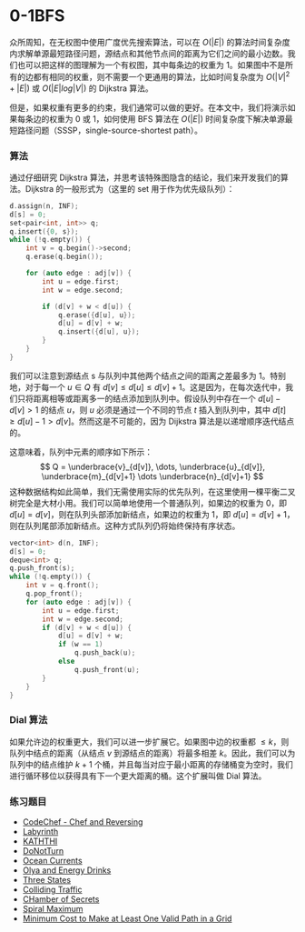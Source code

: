 # 0-1BFS

众所周知，在无权图中使用广度优先搜索算法，可以在 $O(|E|)$ 的算法时间复杂度内求解单源最短路径问题，源结点和其他节点间的距离为它们之间的最小边数。我们也可以把这样的图理解为一个有权图，其中每条边的权重为 $1$。如果图中不是所有的边都有相同的权重，则不需要一个更通用的算法，比如时间复杂度为 $O(|V|^2+|E|)$ 或 $O(|E|log|V|)$ 的 Dijkstra 算法。

但是，如果权重有更多的约束，我们通常可以做的更好。在本文中，我们将演示如果每条边的权重为 $0$ 或 $1$，如何使用 BFS 算法在 $O(|E|)$ 时间复杂度下解决单源最短路径问题（SSSP，single-source-shortest path）。

### 算法

通过仔细研究 Dijkstra 算法，并思考该特殊图隐含的结论，我们来开发我们的算法。Dijkstra 的一般形式为（这里的 set 用于作为优先级队列）：

```cpp
d.assign(n, INF);
d[s] = 0;
set<pair<int, int>> q;
q.insert({0, s});
while (!q.empty()) {
    int v = q.begin()->second;
    q.erase(q.begin());

    for (auto edge : adj[v]) {
        int u = edge.first;
        int w = edge.second;

        if (d[v] + w < d[u]) {
            q.erase({d[u], u});
            d[u] = d[v] + w;
            q.insert({d[u], u});
        }
    }
}
```

我们可以注意到源结点 s 与队列中其他两个结点之间的距离之差最多为 $1$。特别地，对于每一个 $u \in Q$ 有 $d[v] \le d[u] \le d[v] + 1$。这是因为，在每次迭代中，我们只将距离相等或距离多一的结点添加到队列中。假设队列中存在一个 $d[u] - d[v] > 1$ 的结点 $u$，则 $u$ 必须是通过一个不同的节点 $t$ 插入到队列中，其中 $d[t] \ge d[u] - 1 > d[v]$。然而这是不可能的，因为 Dijkstra 算法是以递增顺序迭代结点的。

这意味着，队列中元素的顺序如下所示：
$$
Q = \underbrace{v}_{d[v]}, \dots, \underbrace{u}_{d[v]}, \underbrace{m}_{d[v]+1} \dots \underbrace{n}_{d[v]+1}
$$
这种数据结构如此简单，我们无需使用实际的优先队列，在这里使用一棵平衡二叉树完全是大材小用。我们可以简单地使用一个普通队列，如果边的权重为 $0$，即 $d[u]=d[v]$，则在队列头部添加新结点，如果边的权重为 $1$，即 $d[u] = d[v] + 1$，则在队列尾部添加新结点。这种方式队列仍将始终保持有序状态。

```cpp
vector<int> d(n, INF);
d[s] = 0;
deque<int> q;
q.push_front(s);
while (!q.empty()) {
    int v = q.front();
    q.pop_front();
    for (auto edge : adj[v]) {
        int u = edge.first;
        int w = edge.second;
        if (d[v] + w < d[u]) {
            d[u] = d[v] + w;
            if (w == 1)
                q.push_back(u);
            else
                q.push_front(u);
        }
    }
}
```

### Dial 算法

如果允许边的权重更大，我们可以进一步扩展它。如果图中边的权重都 $\le k$，则队列中结点的距离（从结点 $v$ 到源结点的距离）将最多相差 $k$。因此，我们可以为队列中的结点维护 $k + 1$ 个桶，并且每当对应于最小距离的存储桶变为空时，我们进行循环移位以获得具有下一个更大距离的桶。这个扩展叫做 Dial 算法。

### 练习题目

- [CodeChef - Chef and Reversing](https://www.codechef.com/problems/REVERSE)
- [Labyrinth](https://codeforces.com/contest/1063/problem/B)
- [KATHTHI](http://www.spoj.com/problems/KATHTHI/)
- [DoNotTurn](https://community.topcoder.com/stat?c=problem_statement&pm=10337)
- [Ocean Currents](https://onlinejudge.org/index.php?option=onlinejudge&page=show_problem&problem=2620)
- [Olya and Energy Drinks](https://codeforces.com/problemset/problem/877/D)
- [Three States](https://codeforces.com/problemset/problem/590/C)
- [Colliding Traffic](https://onlinejudge.org/index.php?option=com_onlinejudge&Itemid=8&page=show_problem&problem=2621)
- [CHamber of Secrets](https://codeforces.com/problemset/problem/173/B)
- [Spiral Maximum](https://codeforces.com/problemset/problem/173/C)
- [Minimum Cost to Make at Least One Valid Path in a Grid](https://leetcode.com/problems/minimum-cost-to-make-at-least-one-valid-path-in-a-grid)